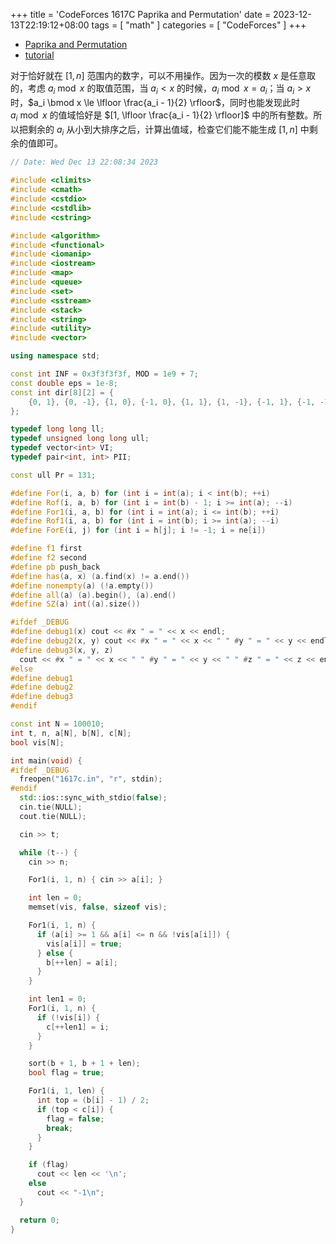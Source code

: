 +++
title = 'CodeForces 1617C Paprika and Permutation'
date = 2023-12-13T22:19:12+08:00
tags = [ "math" ]
categories = [ "CodeForces" ]
+++

- [Paprika and Permutation](https://vjudge.net/problem/CodeForces-1617c)
- [tutorial](https://codeforces.com/blog/entry/97920)

对于恰好就在 $[1, n]$ 范围内的数字，可以不用操作。因为一次的模数 $x$ 是任意取的，考虑 $a_i \bmod x$ 的取值范围，当 $a_i < x$ 的时候，$a_i \bmod x = a_i$；当 $a_i > x$ 时，$a_i \bmod x \le \lfloor \frac{a_i - 1}{2} \rfloor$，同时也能发现此时 $a_i \bmod x$ 的值域恰好是 $[1, \lfloor \frac{a_i - 1}{2} \rfloor]$ 中的所有整数。所以把剩余的 $a_i$ 从小到大排序之后，计算出值域，检查它们能不能生成 $[1, n]$ 中剩余的值即可。

```cpp
// Date: Wed Dec 13 22:08:34 2023

#include <climits>
#include <cmath>
#include <cstdio>
#include <cstdlib>
#include <cstring>

#include <algorithm>
#include <functional>
#include <iomanip>
#include <iostream>
#include <map>
#include <queue>
#include <set>
#include <sstream>
#include <stack>
#include <string>
#include <utility>
#include <vector>

using namespace std;

const int INF = 0x3f3f3f3f, MOD = 1e9 + 7;
const double eps = 1e-8;
const int dir[8][2] = {
    {0, 1}, {0, -1}, {1, 0}, {-1, 0}, {1, 1}, {1, -1}, {-1, 1}, {-1, -1},
};

typedef long long ll;
typedef unsigned long long ull;
typedef vector<int> VI;
typedef pair<int, int> PII;

const ull Pr = 131;

#define For(i, a, b) for (int i = int(a); i < int(b); ++i)
#define Rof(i, a, b) for (int i = int(b) - 1; i >= int(a); --i)
#define For1(i, a, b) for (int i = int(a); i <= int(b); ++i)
#define Rof1(i, a, b) for (int i = int(b); i >= int(a); --i)
#define ForE(i, j) for (int i = h[j]; i != -1; i = ne[i])

#define f1 first
#define f2 second
#define pb push_back
#define has(a, x) (a.find(x) != a.end())
#define nonempty(a) (!a.empty())
#define all(a) (a).begin(), (a).end()
#define SZ(a) int((a).size())

#ifdef _DEBUG
#define debug1(x) cout << #x " = " << x << endl;
#define debug2(x, y) cout << #x " = " << x << " " #y " = " << y << endl;
#define debug3(x, y, z)                                                        \
  cout << #x " = " << x << " " #y " = " << y << " " #z " = " << z << endl;
#else
#define debug1
#define debug2
#define debug3
#endif

const int N = 100010;
int t, n, a[N], b[N], c[N];
bool vis[N];

int main(void) {
#ifdef _DEBUG
  freopen("1617c.in", "r", stdin);
#endif
  std::ios::sync_with_stdio(false);
  cin.tie(NULL);
  cout.tie(NULL);

  cin >> t;

  while (t--) {
    cin >> n;

    For1(i, 1, n) { cin >> a[i]; }

    int len = 0;
    memset(vis, false, sizeof vis);

    For1(i, 1, n) {
      if (a[i] >= 1 && a[i] <= n && !vis[a[i]]) {
        vis[a[i]] = true;
      } else {
        b[++len] = a[i];
      }
    }

    int len1 = 0;
    For1(i, 1, n) {
      if (!vis[i]) {
        c[++len1] = i;
      }
    }

    sort(b + 1, b + 1 + len);
    bool flag = true;

    For1(i, 1, len) {
      int top = (b[i] - 1) / 2;
      if (top < c[i]) {
        flag = false;
        break;
      }
    }

    if (flag)
      cout << len << '\n';
    else
      cout << "-1\n";
  }

  return 0;
}
```
